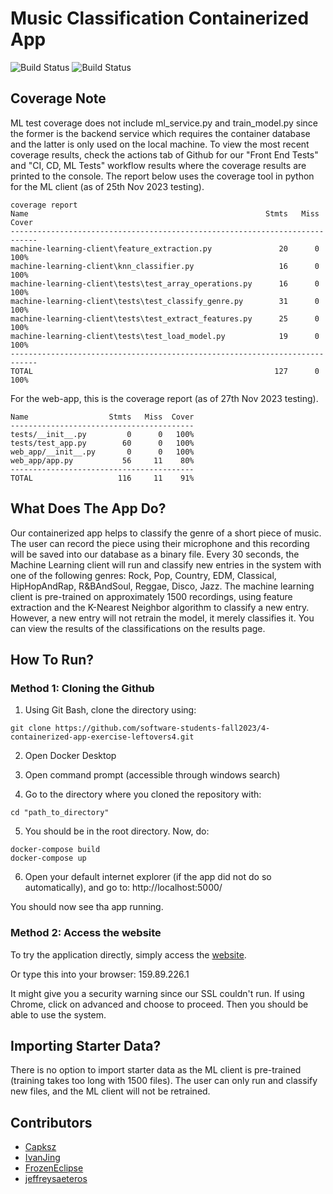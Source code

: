 # Music Classification Containerized App

![Build Status](https://github.com/software-students-fall2023/4-containerized-app-exercise-leftovers4/actions/workflows/build.yaml/badge.svg)
![Build Status](https://github.com/software-students-fall2023/4-containerized-app-exercise-leftovers4/actions/workflows/back-end-tests.yaml/badge.svg)

## Coverage Note

ML test coverage does not include ml_service.py and train_model.py since the former is the backend service which requires the container database and the latter is only used on the local machine. To view the most recent coverage results, check the actions tab of Github for our "Front End Tests" and "CI, CD, ML Tests" workflow results where the coverage results are printed to the console. The report below uses the coverage tool in python for the ML client (as of 25th Nov 2023 testing).

```
coverage report
Name                                                     Stmts   Miss  Cover
----------------------------------------------------------------------------
machine-learning-client\feature_extraction.py               20      0   100%
machine-learning-client\knn_classifier.py                   16      0   100%
machine-learning-client\tests\test_array_operations.py      16      0   100%
machine-learning-client\tests\test_classify_genre.py        31      0   100%
machine-learning-client\tests\test_extract_features.py      25      0   100%
machine-learning-client\tests\test_load_model.py            19      0   100%
----------------------------------------------------------------------------
TOTAL                                                      127      0   100%
```

For the web-app, this is the coverage report (as of 27th Nov 2023 testing).

```
Name                  Stmts   Miss  Cover
-----------------------------------------
tests/__init__.py         0      0   100%
tests/test_app.py        60      0   100%
web_app/__init__.py       0      0   100%
web_app/app.py           56     11    80%
-----------------------------------------
TOTAL                   116     11    91%
```

## What Does The App Do?

Our containerized app helps to classify the genre of a short piece of music. The user can record the piece using their microphone and this recording will be saved into our database as a binary file. Every 30 seconds, the Machine Learning client will run and classify new entries in the system with one of the following genres: Rock, Pop, Country, EDM, Classical, HipHopAndRap, R&BAndSoul, Reggae, Disco, Jazz. The machine learning client is pre-trained on approximately 1500 recordings, using feature extraction and the K-Nearest Neighbor algorithm to classify a new entry. However, a new entry will not retrain the model, it merely classifies it. You can view the results of the classifications on the results page.

## How To Run?

### Method 1: Cloning the Github

1. Using Git Bash, clone the directory using:

```
git clone https://github.com/software-students-fall2023/4-containerized-app-exercise-leftovers4.git
```

2. Open Docker Desktop

3. Open command prompt (accessible through windows search)

4. Go to the directory where you cloned the repository with:
```
cd "path_to_directory"
```

5. You should be in the root directory. Now, do:
```
docker-compose build
docker-compose up
```

6. Open your default internet explorer (if the app did not do so automatically), and go to: http://localhost:5000/

You should now see tha app running.

### Method 2: Access the website

To try the application directly, simply access the [website](159.89.226.1).

Or type this into your browser: 159.89.226.1

It might give you a security warning since our SSL couldn't run. If using Chrome, click on advanced and choose to proceed. Then you should be able to use the system.

## Importing Starter Data?

There is no option to import starter data as the ML client is pre-trained (training takes too long with 1500 files). The user can only run and classify new files, and the ML client will not be retrained.

## Contributors

- [Capksz](https://github.com/Capksz)
- [IvanJing](https://github.com/IvanJing)
- [FrozenEclipse](https://github.com/FrozenEclipse)
- [jeffreysaeteros](https://github.com/jeffreysaeteros)


